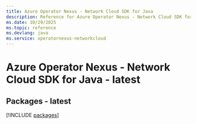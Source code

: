 ```yaml
---
title: Azure Operator Nexus - Network Cloud SDK for Java
description: Reference for Azure Operator Nexus - Network Cloud SDK for Java
ms.date: 10/29/2025
ms.topic: reference
ms.devlang: java
ms.service: operatornexus-networkcloud
---
```

# Azure Operator Nexus - Network Cloud SDK for Java - latest
## Packages - latest
[!INCLUDE [packages](operator-nexus---network-cloud-index.md)]